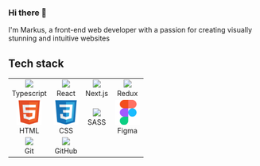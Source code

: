### Hi there 👋

I'm Markus, a front-end web developer with a passion for creating visually stunning and intuitive websites

<h2>Tech stack</h2>

<table>
  <tr>
    <td align="center">
      <img src="https://upload.wikimedia.org/wikipedia/commons/4/4c/Typescript_logo_2020.svg" width="50" />
      <div>Typescript</div>
    </td>
    <td align="center">
      <img src="https://upload.wikimedia.org/wikipedia/commons/a/a7/React-icon.svg" width="50" />
      <div>React</div>
    </td>
    <td align="center">
      <img src="https://www.datocms-assets.com/75941/1657707878-nextjs_logo.png" width="50" />
      <div>Next.js</div>
    </td>
    <td align="center">
      <img src="https://cdn.worldvectorlogo.com/logos/redux.svg" width="50" />
      <div>Redux</div>
    </td>
  </tr>
  <tr>
    <td align="center">
      <img src="https://github.com/devicons/devicon/raw/master/icons/html5/html5-original.svg" width="50" />
      <div>HTML</div>
    </td>
    <td align="center">
      <img src="https://github.com/devicons/devicon/raw/master/icons/css3/css3-original.svg" width="50" />
      <div>CSS</div>
    </td>
    <td align="center">
      <img src="https://camo.githubusercontent.com/ceb810784f2bc1e1815e427f42d1134e5650943d43a6e94deb8b7075ab3e10c5/68747470733a2f2f6272616e646570732e636f6d2f69636f6e2d646f776e6c6f61642f532f536173732d69636f6e2d766563746f722d30342e737667" width="50" />
      <div>SASS</div>
    </td>
    <td align="center">
      <img src="https://github.com/devicons/devicon/blob/master/icons/figma/figma-original.svg" width="50" />
      <div>Figma</div>
    </td>
  </tr>
  <tr>
    <td align="center">
      <img src="https://upload.wikimedia.org/wikipedia/commons/3/3f/Git_icon.svg" width="50" />
      <div>Git</div>
    </td>
    <td align="center">
      <img src="https://upload.wikimedia.org/wikipedia/commons/9/91/Octicons-mark-github.svg" width="50" />
      <div>GitHub</div>
    </td>
  </tr>
</table>
